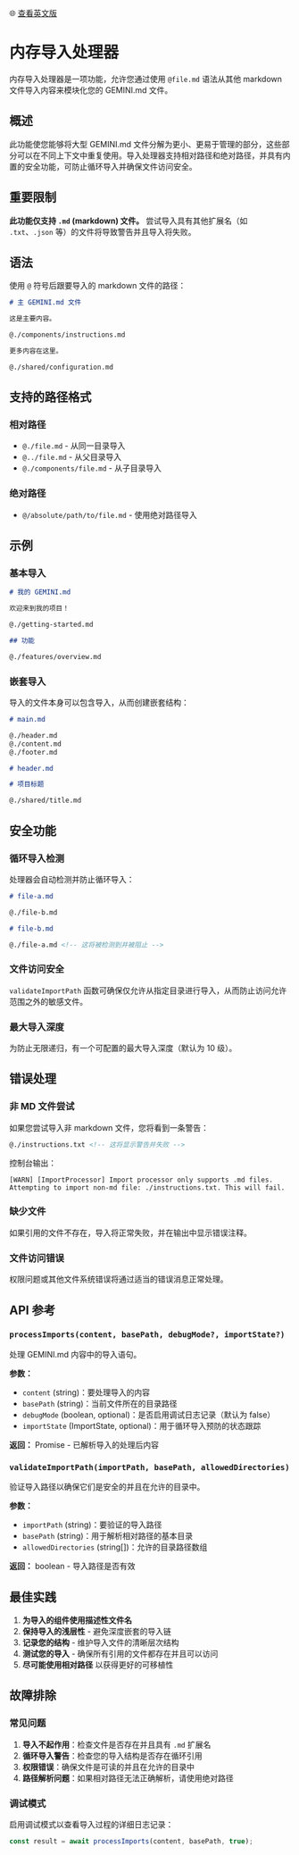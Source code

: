 🌐 [查看英文版](../../../../docs/core/memport.md)

# 内存导入处理器

内存导入处理器是一项功能，允许您通过使用 `@file.md` 语法从其他 markdown 文件导入内容来模块化您的 GEMINI.md 文件。

## 概述

此功能使您能够将大型 GEMINI.md 文件分解为更小、更易于管理的部分，这些部分可以在不同上下文中重复使用。导入处理器支持相对路径和绝对路径，并具有内置的安全功能，可防止循环导入并确保文件访问安全。

## 重要限制

**此功能仅支持 `.md` (markdown) 文件。** 尝试导入具有其他扩展名（如 `.txt`、`.json` 等）的文件将导致警告并且导入将失败。

## 语法

使用 `@` 符号后跟要导入的 markdown 文件的路径：

```markdown
# 主 GEMINI.md 文件

这是主要内容。

@./components/instructions.md

更多内容在这里。

@./shared/configuration.md
```

## 支持的路径格式

### 相对路径

- `@./file.md` - 从同一目录导入
- `@../file.md` - 从父目录导入
- `@./components/file.md` - 从子目录导入

### 绝对路径

- `@/absolute/path/to/file.md` - 使用绝对路径导入

## 示例

### 基本导入

```markdown
# 我的 GEMINI.md

欢迎来到我的项目！

@./getting-started.md

## 功能

@./features/overview.md
```

### 嵌套导入

导入的文件本身可以包含导入，从而创建嵌套结构：

```markdown
# main.md

@./header.md
@./content.md
@./footer.md
```

```markdown
# header.md

# 项目标题

@./shared/title.md
```

## 安全功能

### 循环导入检测

处理器会自动检测并防止循环导入：

```markdown
# file-a.md

@./file-b.md

# file-b.md

@./file-a.md <!-- 这将被检测到并被阻止 -->
```

### 文件访问安全

`validateImportPath` 函数可确保仅允许从指定目录进行导入，从而防止访问允许范围之外的敏感文件。

### 最大导入深度

为防止无限递归，有一个可配置的最大导入深度（默认为 10 级）。

## 错误处理

### 非 MD 文件尝试

如果您尝试导入非 markdown 文件，您将看到一条警告：

```markdown
@./instructions.txt <!-- 这将显示警告并失败 -->
```

控制台输出：

```
[WARN] [ImportProcessor] Import processor only supports .md files. Attempting to import non-md file: ./instructions.txt. This will fail.
```

### 缺少文件

如果引用的文件不存在，导入将正常失败，并在输出中显示错误注释。

### 文件访问错误

权限问题或其他文件系统错误将通过适当的错误消息正常处理。

## API 参考

### `processImports(content, basePath, debugMode?, importState?)`

处理 GEMINI.md 内容中的导入语句。

**参数：**

- `content` (string)：要处理导入的内容
- `basePath` (string)：当前文件所在的目录路径
- `debugMode` (boolean, optional)：是否启用调试日志记录（默认为 false）
- `importState` (ImportState, optional)：用于循环导入预防的状态跟踪

**返回：** Promise<string> - 已解析导入的处理后内容

### `validateImportPath(importPath, basePath, allowedDirectories)`

验证导入路径以确保它们是安全的并且在允许的目录中。

**参数：**

- `importPath` (string)：要验证的导入路径
- `basePath` (string)：用于解析相对路径的基本目录
- `allowedDirectories` (string[])：允许的目录路径数组

**返回：** boolean - 导入路径是否有效

## 最佳实践

1. **为导入的组件使用描述性文件名**
2. **保持导入的浅层性** - 避免深度嵌套的导入链
3. **记录您的结构** - 维护导入文件的清晰层次结构
4. **测试您的导入** - 确保所有引用的文件都存在并且可以访问
5. **尽可能使用相对路径** 以获得更好的可移植性

## 故障排除

### 常见问题

1. **导入不起作用**：检查文件是否存在并且具有 `.md` 扩展名
2. **循环导入警告**：检查您的导入结构是否存在循环引用
3. **权限错误**：确保文件是可读的并且在允许的目录中
4. **路径解析问题**：如果相对路径无法正确解析，请使用绝对路径

### 调试模式

启用调试模式以查看导入过程的详细日志记录：

```typescript
const result = await processImports(content, basePath, true);
```